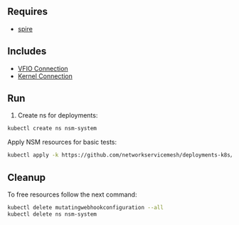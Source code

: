 ## Requires

- [spire](../spire)

## Includes

- [VFIO Connection](../use-cases/Vfio2Noop)
- [Kernel Connection](../use-cases/SriovKernel2Noop)

## Run

1. Create ns for deployments:
```bash
kubectl create ns nsm-system
```

Apply NSM resources for basic tests:
```bash
kubectl apply -k https://github.com/networkservicemesh/deployments-k8s/examples/sriov?ref=2f00d1f7183ed0e9fdbef44297247e94ce111e28
```

## Cleanup

To free resources follow the next command:
```bash
kubectl delete mutatingwebhookconfiguration --all
kubectl delete ns nsm-system
```
